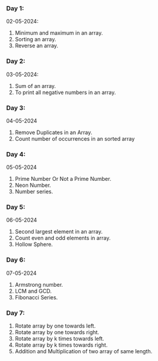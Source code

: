 ### Day 1:
02-05-2024:
1) Minimum and maximum in an array.
2) Sorting an array.
3) Reverse an array.
### Day 2:
03-05-2024:
1) Sum of an array.
2) To print all negative numbers in an array.
### Day 3:
04-05-2024
1) Remove Duplicates in an Array.
2) Count number of occurrences in an sorted array
### Day 4:
05-05-2024
1) Prime Number Or Not a Prime Number.
2) Neon Number.
3) Number series.
### Day 5:
06-05-2024
1) Second largest element in an array.
2) Count even and odd elements in array.
3) Hollow Sphere.
### Day 6:
07-05-2024
1) Armstrong number.
2) LCM and GCD.
3) Fibonacci Series.
### Day 7:
1) Rotate array by one towards left.
2) Rotate array by one towards right.
3) Rotate array by k times towards left.
4) Rotate array by k times towards right.
5) Addition and Multiplication of two array of same length.
